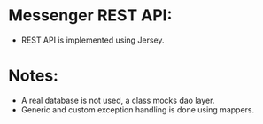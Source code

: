 # Messenger REST API: 
+ REST API is implemented using Jersey.

# Notes:
+ A real database is not used, a class mocks dao layer.
+ Generic and custom exception handling is done using mappers.
